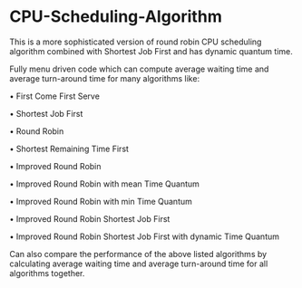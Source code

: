 # CPU-Scheduling-Algorithm
This is a more sophisticated version of round robin CPU scheduling algorithm combined with Shortest Job First and has dynamic quantum time. 

Fully menu driven code which can compute average waiting time and average turn-around time for many algorithms like:

•	First Come First Serve

•	Shortest Job First

•	Round Robin

•	Shortest Remaining Time First

•	Improved Round Robin

•	Improved Round Robin with mean Time Quantum

•	Improved Round Robin with min Time Quantum

•	Improved Round Robin Shortest Job First

•	Improved Round Robin Shortest Job First with dynamic Time Quantum

Can also compare the performance of the above listed algorithms by calculating average waiting time and average turn-around time for all algorithms together.   


